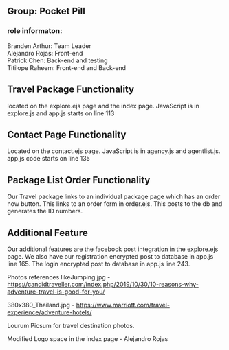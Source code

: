 ## Group: Pocket Pill
### role informaton:
Branden Arthur: Team Leader  
Alejandro Rojas: Front-end  
Patrick Chen: Back-end and testing  
Titilope Raheem: Front-end and Back-end

## Travel Package Functionality
located on the explore.ejs page and the index page. JavaScript is in explore.js and app.js starts on line 113

## Contact Page Functionality
Located on the contact.ejs page. JavaScript is in agency.js and agentlist.js. app.js code starts on line 135

## Package List Order Functionality
Our Travel package links to an individual package page which has an order now button. This links to an order form in order.ejs. This posts to the db and generates the ID numbers.

## Additional Feature
Our additional features are the facebook post integration in the explore.ejs page. We also have our registration encrypted post to database in app.js line 165. The login encrypted post to database in app.js line 243.

Photos references 
likeJumping.jpg - https://candidtraveller.com/index.php/2019/10/30/10-reasons-why-adventure-travel-is-good-for-you/

380x380_Thailand.jpg - https://www.marriott.com/travel-experience/adventure-hotels/

Lourum Picsum for travel destination photos.

Modified Logo space in the index page - Alejandro Rojas



